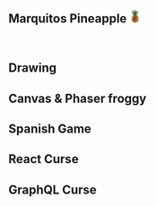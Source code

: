 ## Marquitos Pineapple ![Pineapple](./assets/images/pineapple.png)

```


```

## Drawing

## Canvas & Phaser froggy

## Spanish Game

## React Curse

## GraphQL Curse